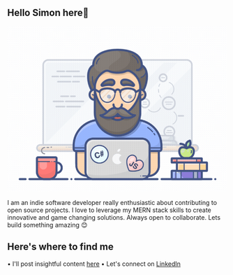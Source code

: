 ## Hello Simon here👋

![Display GIF](display.gif)

I am an indie software developer really enthusiastic about contributing to open source projects. I love to leverage my MERN stack skills to create innovative and game changing solutions. Always open to collaborate. Lets build something amazing 😊

## Here's where to find me
• I'll post insightful content [here](https://dev.to/simon_nungwa_9597c9315a6d)
• Let's connect on [LinkedIn](https://www.linkedin.com/in/simon-nungwa-188b532a7/)


<!--
**SimonNungwa/SimonNungwa** is a ✨ _special_ ✨ repository because its `README.md` (this file) appears on your GitHub profile.

Here are some ideas to get you started:

- 🔭 I’m currently working on ...
- 🌱 I’m currently learning ...
- 👯 I’m looking to collaborate on ...
- 🤔 I’m looking for help with ...
- 💬 Ask me about ...
- 📫 How to reach me: ...
- 😄 Pronouns: ...
- ⚡ Fun fact: ...
-->
